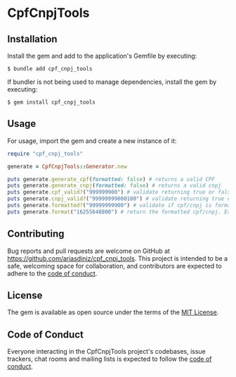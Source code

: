 # CpfCnpjTools

## Installation

Install the gem and add to the application's Gemfile by executing:

    $ bundle add cpf_cnpj_tools

If bundler is not being used to manage dependencies, install the gem by executing:

    $ gem install cpf_cnpj_tools

## Usage

For usage, import the gem and create a new instance of it:

```ruby
require "cpf_cnpj_tools"

generate = CpfCnpjTools::Generator.new

puts generate.generate_cpf(formatted: false) # returns a valid CPF
puts generate.generate_cnpj(formatted: false) # returns a valid cnpj
puts generate.cpf_valid?("999999900") # validate returning true or false
puts generate.cnpj_valid?("99999999000100") # validate returning true or false
puts generate.formatted?("99999999900") # validate if cpf/cnpj is formatted returning true or false
puts generate.format("16255648800") # return the formatted cpf/cnpj. Ex: 162.556.488-00
```

## Contributing

Bug reports and pull requests are welcome on GitHub at https://github.com/ariasdiniz/cpf_cnpj_tools. This project is intended to be a safe, welcoming space for collaboration, and contributors are expected to adhere to the [code of conduct](https://github.com/ariasdiniz/cpf_cnpj_tools/blob/main/CODE_OF_CONDUCT.md).

## License

The gem is available as open source under the terms of the [MIT License](https://opensource.org/licenses/MIT).

## Code of Conduct

Everyone interacting in the CpfCnpjTools project's codebases, issue trackers, chat rooms and mailing lists is expected to follow the [code of conduct](https://github.com/ariasdiniz/cpf_cnpj_tools/blob/main/CODE_OF_CONDUCT.md).
